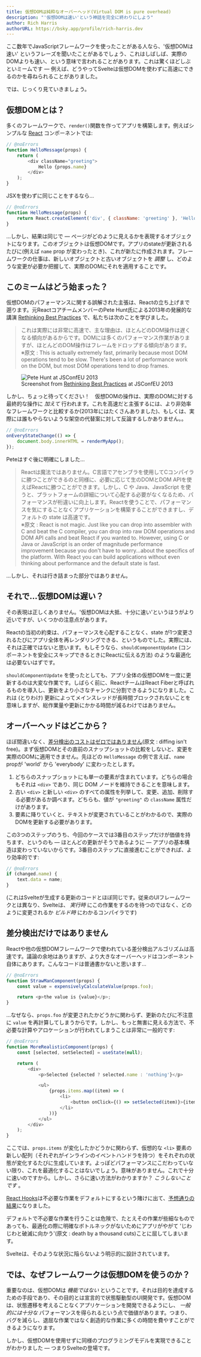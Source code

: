 ```yaml
---
title: 仮想DOMは純粋なオーバーヘッド(Virtual DOM is pure overhead)
description: "'仮想DOMは速い'という神話を完全に終わりにしよう"
author: Rich Harris
authorURL: https://bsky.app/profile/rich-harris.dev
---
```


ここ数年でJavaScriptフレームワークを使ったことがある人なら、'仮想DOMは速い' というフレーズを聞いたことがあるでしょう、これはしばしば、実際のDOMよりも速い、という意味で言われることがあります。これは驚くほどしぶといミームです — 例えば、どうやってSvelteは仮想DOMを使わずに高速にできるのかを尋ねられることがありました。

では、じっくり見ていきましょう。

## 仮想DOMとは？ <!--What-is-the-virtual-DOM-->

多くのフレームワークで、`render()`関数を作ってアプリを構築します。例えばシンプルな [React](https://reactjs.org/) コンポーネントでは:

```js
// @noErrors
function HelloMessage(props) {
	return (
		<div className="greeting">
			Hello {props.name}
		</div>
	);
}
```

JSXを使わずに同じことをするなら…

```js
// @noErrors
function HelloMessage(props) {
	return React.createElement('div', { className: 'greeting' }, 'Hello ', props.name);
}
```

…しかし、結果は同じで — ページがどのように見えるかを表現するオブジェクトになります。このオブジェクトは仮想DOMです。アプリのstateが更新されるたびに(例えば `name` prop が変わったとき)、これが新たに作成されます。フレームワークの仕事は、新しいオブジェクトと古いオブジェクトを _調整_ し、どのような変更が必要か把握して、実際のDOMにそれを適用することです。

## このミームはどう始まった？ <!--How-did-the-meme-start-->

仮想DOMのパフォーマンスに関する誤解された主張は、Reactの立ち上げまで遡ります。元ReactコアチームメンバーのPete Hunt氏による2013年の発展的な講演 [Rethinking Best Practices](https://www.youtube.com/watch?v=x7cQ3mrcKaY) で、私たちは次のことを学びました。

> これは実際には非常に高速で、主な理由は、ほとんどのDOM操作は遅くなる傾向があるからです。DOMには多くのパフォーマンス作業がありますが、ほとんどのDOM操作はフレームをドロップする傾向があります。  
> ※原文 : This is actually extremely fast, primarily because most DOM operations tend to be slow. There's been a lot of performance work on the DOM, but most DOM operations tend to drop frames.

<figure>
	<img alt="Pete Hunt at JSConfEU 2013" src="/media/rethinking-best-practices.jpg">
	<figcaption>Screenshot from <a href="https://www.youtube.com/watch?v=x7cQ3mrcKaY">Rethinking Best Practices</a> at JSConfEU 2013</figcaption>
</figure>

しかし、ちょっと待ってください！　仮想DOMの操作は、実際のDOMに対する最終的な操作に _加えて_ 行われます。これを高速だと主張するには、より非効率なフレームワークと比較するか(2013年にはたくさんありました)、もしくは、実際には誰もやらないような架空の代替案に対して反論するしかありません。。

```js
// @noErrors
onEveryStateChange(() => {
	document.body.innerHTML = renderMyApp();
});
```

Peteはすぐ後に明確にしました…

> Reactは魔法ではありません。C言語でアセンブラを使用してCコンパイラに勝つことができるのと同様に、必要に応じて生のDOMとDOM APIを使えばReactに勝つことができます。しかし、C や Java、JavaScript を使うと、プラットフォームの詳細について心配する必要がなくなるため、パフォーマンスが桁違いに向上します。Reactを使うことで、パフォーマンスを気にすることなくアプリケーションを構築することができますし、デフォルトの state は高速です。  
> ※原文 : React is not magic. Just like you can drop into assembler with C and beat the C compiler, you can drop into raw DOM operations and DOM API calls and beat React if you wanted to. However, using C or Java or JavaScript is an order of magnitude performance improvement because you don't have to worry...about the specifics of the platform. With React you can build applications without even thinking about performance and the default state is fast.

…しかし、それは行き詰まった部分ではありません。

## それで…仮想DOMは遅い？ <!--So-is-the-virtual-DOM-slow-->

その表現は正しくありません。'仮想DOMは大抵、十分に速い'というほうがより近いですが、いくつかの注意点があります。

Reactの当初の約束は、パフォーマンスを心配することなく、state が1つ変更されるたびにアプリ全体を再レンダリングできる、というものでした。実際には、それは正確ではないと思います。もしそうなら、`shouldComponentUpdate` (コンポーネントを安全にスキップできるときにReactに伝える方法) のような最適化は必要ないはずです。

`shouldComponentUpdate` を使ったとしても、アプリ全体の仮想DOMを一度に更新するのは大変な作業です。しばらく前に、ReactチームはReact Fiberと呼ばれるものを導入し、更新をより小さなチャンクに分割できるようになりました。これは (とりわけ) 更新によってメインスレッドが長時間ブロックされないことを意味しますが、総作業量や更新にかかる時間が減るわけではありません。

## オーバーヘッドはどこから？ <!--Where-does-the-overhead-come-from-->

ほぼ間違いなく、[差分検出のコストはゼロではありません](https://twitter.com/pcwalton/status/1015694528857047040)(原文 : diffing isn't free)。まず仮想DOMとその直前のスナップショットの比較をしないと、変更を実際のDOMに適用できません。先ほどの `HelloMessage` の例で言えば、`name` propが 'world' から 'everybody' に変わったとします。

1. どちらのスナップショットにも単一の要素が含まれています。どちらの場合もそれは `<div>` であり、同じ DOM ノードを維持できることを意味します。
2. 古い `<div>` と新しい `<div>` のすべての属性を列挙して、変更、追加、削除する必要があるか調べます。どちらも、値が `"greeting"` の `className` 属性だけがあります。
3. 要素に降りていくと、テキストが変更されていることがわかるので、実際のDOMを更新する必要があります。

この3つのステップのうち、今回のケースでは3番目のステップだけが価値を持ちます、というのも — ほとんどの更新がそうであるように — アプリの基本構造は変わっていないからです。3番目のステップに直接進むことができれば、より効率的です:

```js
// @noErrors
if (changed.name) {
	text.data = name;
}
```

(これはSvelteが生成する更新のコードとほぼ同じです。従来のUIフレームワークとは異なり、Svelteは、 _実行時_ にこの作業をするのを待つのではなく、どのように変更されるか _ビルド時_ にわかるコンパイラです)


## 差分検出だけではありません <!--It's-not-just-the-diffing-though-->

Reactや他の仮想DOMフレームワークで使われている差分検出アルゴリズムは高速です。議論の余地はありますが、より大きなオーバーヘッドはコンポーネント自体にあります。こんなコードは普通書かないと思います…

```js
// @noErrors
function StrawManComponent(props) {
	const value = expensivelyCalculateValue(props.foo);

	return <p>the value is {value}</p>;
}
```

…なぜなら、`props.foo` が変更されたかどうかに関わらず、更新のたびに不注意に `value` を再計算してしまうからです。しかし、もっと無害に見える方法で、不必要な計算やアロケーションが行われてしまうことは非常に一般的です:

```js
// @noErrors
function MoreRealisticComponent(props) {
	const [selected, setSelected] = useState(null);

	return (
		<div>
			<p>Selected {selected ? selected.name : 'nothing'}</p>

			<ul>
				{props.items.map((item) => (
					<li>
						<button onClick={() => setSelected(item)}>{item.name}</button>
					</li>
				))}
			</ul>
		</div>
	);
}
```

ここでは、`props.items` が変化したかどうかに関わらず、仮想的な `<li>` 要素の新しい配列（それぞれがインラインのイベントハンドラを持つ）をそれぞれの状態が変化するたびに生成しています。よっぽどパフォーマンスにこだわっていない限り、これを最適化することはないでしょう。意味がありません。これで十分に速いのですから。しかし、さらに速い方法がわかりますか？ _こうしないことです_ 。

<aside><p><a href="https://reactjs.org/docs/hooks-intro.html">React Hooks</a>は不必要な作業をデフォルトにするという賭けに出て、<a href="https://twitter.com/thekitze/status/1078582382201131008">予想通りの結果</a>になりました。</p></aside>

デフォルトで不必要な作業を行うことは危険で、たとえその作業が些細なものであっても、最適化の際に明確なボトルネックがないためにアプリがやがて 'じわじわと破滅に向かう'(原文 : death by a thousand cuts)ことに屈してしまいます。

Svelteは、そのような状況に陥らないよう明示的に設計されています。

## では、なぜフレームワークは仮想DOMを使うのか？ <!--Why-do-frameworks-use-the-virtual-DOM-then-->

重要なのは、仮想DOMは _機能ではない_ ということです。それは目的を達成するための手段であり、その目的とは宣言的で状態駆動型のUI開発です。仮想DOMは、状態遷移を考えることなくアプリケーションを開発できるようにし、 _一般的には十分な_ パフォーマンスを得られるという点で価値があります。つまり、バグを減らし、退屈な作業ではなく創造的な作業に多くの時間を費やすことができるようになります。

しかし、仮想DOMを使用せずに同様のプログラミングモデルを実現できることがわかりました — つまりSvelteの登場です。
